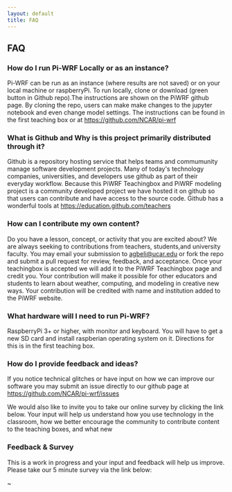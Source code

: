 ```yaml
---
layout: default
title: FAQ
---
```


## FAQ

### How do I run Pi-WRF Locally or as an instance?

Pi-WRF can be run as an instance (where results are not saved) or on your local machine or raspberryPi. To run locally, clone or download (green button in Github repo).The instructions are shown on the PiWRF github page. By cloning the repo, users can make make changes to the jupyter notebook and even change model settings.
The instructions can be found in the first teaching box or at https://github.com/NCAR/pi-wrf


### What is Github and Why is this project primarily distributed through it?

Github is a repository hosting service that helps teams and commumunity manage software development projects. Many of today's technology companies, universities, and developers use github as part of their everyday workflow. Because this PiWRF Teachingbox and PiWRF modeling project is a community developed project we have hosted it on github so that users can contribute and have access to the source code. Github has a wonderful tools at https://education.github.com/teachers

### How can I contribute my own content?

Do you have a lesson, concept, or activity that you are excited about? We are always seeking to contributions from teachers, students,and university faculty. You may email your submission to agbeli@ucar.edu or fork the repo and submit a pull request for review, feedback, and acceptance. Once your teachingbox is accepted we will add it to the PiWRF Teachingbox page and credit you. Your contribution will make it possible for other educators and students to learn about weather, computing, and modeling in creative new ways. Your contribution will be credited with name and institution added to the PiWRF website.

### What hardware will I need to run Pi-WRF?
RaspberryPi 3+ or higher, with monitor and keyboard. You will have to get a new SD card and install raspberian operating system on it. Directions for this is in the first teaching box.


### How do I provide feedback and ideas?

If you notice technical glitches or have input on how we can improve our software you may submit an issue directly to our github page at https://github.com/NCAR/pi-wrf/issues

We would also like to invite you to take our online survey by clicking the link below. Your input will help us understand how you use technology in the classroom, how we better encourage the community to contribute content to the teaching boxes, and what new

### Feedback & Survey
This is a work in progress and your input and feedback will help us improve. Please take our 5 minute survey via the link below:


~                                  
